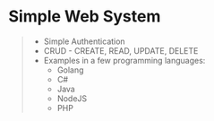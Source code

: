 # Simple Web System

>- Simple Authentication
>- CRUD - CREATE, READ, UPDATE, DELETE
>- Examples in a few programming languages:
>	- Golang
>	- C#
>	- Java
>	- NodeJS
>	- PHP